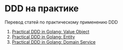 # DDD на практике

Перевод статей по практическому применению DDD

1. [Practical DDD in Golang: Value Object](https://levelup.gitconnected.com/practical-ddd-in-golang-value-object-4fc97bcad70)
2. [Practical DDD in Golang: Entity](https://levelup.gitconnected.com/practical-ddd-in-golang-entity-40d32bdad2a3)
3. [Practical DDD in Golang: Domain Service](https://levelup.gitconnected.com/practical-ddd-in-golang-domain-service-4418a1650274)